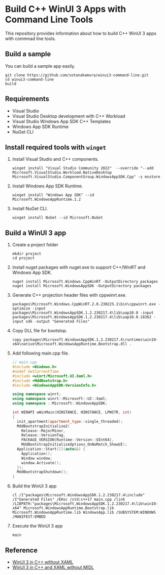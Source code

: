 # Build C++ WinUI 3 Apps with Command Line Tools
This repository provides information about how to build C++ WinUI 3 apps with commnad line tools.

## Build a sample
You can build a sample app easily.

```
git clone https://github.com/sotanakamura/winui3-command-line.git
cd winui3-command-line
build
```

## Requirements
* Visual Studio
* Visual Studio Desktop development with C++ Workload
* Visual Studio Windows App SDK C++ Templates
* Windows App SDK Runtime
* NuGet CLI

## Install required tools with `winget`

1. Install Visual Studio and C++ components.

    ```
    winget install "Visual Studio Community 2022"  --override "--add Microsoft.VisualStudio.Workload.NativeDesktop  Microsoft.VisualStudio.ComponentGroup.WindowsAppSDK.Cpp" -s msstore
    ```

1. Install Windows App SDK Runtime.

    ```
    winget install "Windows App SDK" --id Microsoft.WindowsAppRuntime.1.2
    ```
    
1. Install NuGet CLI.

    ```
    winget install NuGet --id Microsoft.NuGet
    ```

## Build a WinUI 3 app

1. Create a project folder

    ```
    mkdir project
    cd project
    ```

1. Install nuget packages with nuget.exe to support C++/WinRT and Windows App SDK.

    ```
    nuget install Microsoft.Windows.CppWinRT -OutputDirectory packages
    nuget install Microsoft.WindowsAppSDK -OutputDirectory packages 
    ```

1. Generate C++ projection header files with cppwinrt.exe.

    ```
    packages\Microsoft.Windows.CppWinRT.2.0.230225.1\bin\cppwinrt.exe -optimize -input packages\Microsoft.WindowsAppSDK.1.2.230217.4\lib\uap10.0 -input packages\Microsoft.WindowsAppSDK.1.2.230217.4\lib\uap10.0.18362 -input sdk -output "Generated Files"
    ```

1. Copy DLL file for bootstop.

    ```
    copy packages\Microsoft.WindowsAppSDK.1.2.230217.4\runtimes\win10-x64\native\Microsoft.WindowsAppRuntime.Bootstrap.dll .
    ```

1. Add following main.cpp file.

    ```cpp
    // main.cpp
    #include <Windows.h>
    #undef GetCurrentTime
    #include <winrt/Microsoft.UI.Xaml.h>
    #include <MddBootstrap.h>
    #include <WindowsAppSDK-VersionInfo.h>

    using namespace winrt;
    using namespace winrt::Microsoft::UI::Xaml;
    using namespace ::Microsoft::WindowsAppSDK;

    int WINAPI wWinMain(HINSTANCE, HINSTANCE, LPWSTR, int)
    {
      init_apartment(apartment_type::single_threaded);
      MddBootstrapInitialize2(
        Release::MajorMinor,
        Release::VersionTag,
        PACKAGE_VERSION{Runtime::Version::UInt64},
        MddBootstrapInitializeOptions_OnNoMatch_ShowUI);
      Application::Start([](auto&&) {
        Application();
        Window window;
        window.Activate();
      });
      MddBootstrapShutdown(); 
    }
    ```

1. Build the WinUI 3 app

    ```
    cl /I"packages\Microsoft.WindowsAppSDK.1.2.230217.4\include" /I"Generated Files" /EHsc /std:c++17 main.cpp /link /LIBPATH:"packages\Microsoft.WindowsAppSDK.1.2.230217.4\lib\win10-x64" Microsoft.WindowsAppRuntime.Bootstrap.lib Microsoft.WindowsAppRuntime.lib WindowsApp.lib /SUBSYSTEM:WINDOWS /MANIFEST:EMBED
    ```

1. Execute the WinUI 3 app

    ```
    main
    ```

## Reference

* [WinUI 3 in C++ without XAML](https://github.com/sotanakamura/winui3-without-xaml)
* [WinUI 3 in C++ and XAML without MIDL](https://github.com/sotanakamura/winui3-without-midl)
